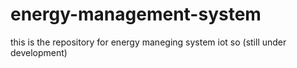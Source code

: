 # energy-management-system
this is the repository for energy maneging system iot so (still under development)
